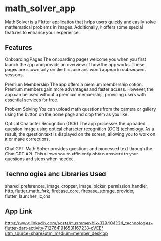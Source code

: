 # math_solver_app

Math Solver is a Flutter application that helps users quickly and easily solve mathematical problems in images. Additionally, it offers some special features to enhance your experience.

## Features
Onboarding Pages
The onboarding pages welcome you when you first launch the app and provide an overview of how the app works. These pages are shown only on the first use and won't appear in subsequent sessions.

Premium Membership
The app offers a premium membership option. Premium members gain more advantages and faster access. However, the app can be used without a premium membership, providing users with essential services for free.

Problem Solving
You can upload math questions from the camera or gallery using the button on the home page and crop them as you like.

Optical Character Recognition (OCR)
The app processes the uploaded question image using optical character recognition (OCR) technology. As a result, the question text is displayed on the screen, allowing you to work on it or make corrections.

Chat GPT
Math Solver provides questions and processed text through the Chat GPT API. This allows you to efficiently obtain answers to your questions and steps when needed.

## Technologies and Libraries Used

 shared_preferences,
  image_cropper,
  image_picker,
  permission_handler,
  http,
  flutter_math_fork,
  firebase_core,
  firebase_storage,
  provider,
  flutter_launcher_ic,ons

## App Link
  https://www.linkedin.com/posts/muammer-bik-338404234_technologies-flutter-dart-activity-7127641916531167233-cVEE?utm_source=share&utm_medium=member_desktop
